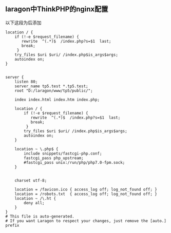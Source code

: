 ## laragon中ThinkPHP的nginx配置

以下这段为后添加

    location / {
    	if (!-e $request_filename) {
           rewrite  ^(.*)$  /index.php?s=$1  last;
    	   break;
         }
        try_files $uri $uri/ /index.php$is_args$args;
    	autoindex on;
    }
```nginx

server {
    listen 80;
    server_name tp5.test *.tp5.test;
    root "D:/laragon/www/tp5/public/";
    
    index index.html index.htm index.php;
 
    location / {
		if (!-e $request_filename) {
           rewrite  ^(.*)$  /index.php?s=$1  last;
		   break;
         }
        try_files $uri $uri/ /index.php$is_args$args;
		autoindex on;
    }
    
    location ~ \.php$ {
        include snippets/fastcgi-php.conf;
        fastcgi_pass php_upstream;		
        #fastcgi_pass unix:/run/php/php7.0-fpm.sock;
    }
	
	
    charset utf-8;
	
    location = /favicon.ico { access_log off; log_not_found off; }
    location = /robots.txt  { access_log off; log_not_found off; }
    location ~ /\.ht {
        deny all;
    }
}
# This file is auto-generated.
# If you want Laragon to respect your changes, just remove the [auto.] prefix

```

